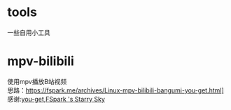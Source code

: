 # tools

一些自用小工具

# mpv-bilibili
使用mpv播放B站视频  
思路：https://fspark.me/archives/Linux-mpv-bilibili-bangumi-you-get.html]  
感谢:[you-get](https://github.com/soimort/you-get),[FSpark 's Starry Sky](https://fspark.me/)

